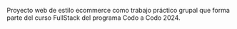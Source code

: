 Proyecto web de estilo ecommerce como trabajo práctico grupal que forma parte del curso FullStack del programa Codo a Codo 2024.
